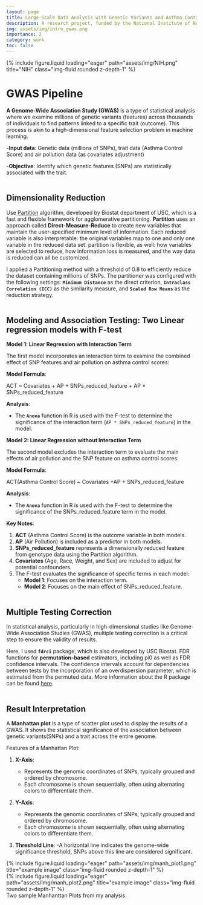 ```yaml
---
layout: page
title: Large-Scale Data Analysis with Genetic Variants and Asthma Control 
description: A research project, funded by the National Institute of Health (NIH) and in collaboration with Boston Children’s Hospital
img: assets/img/intro_gwas.png
importance: 2
category: work
toc: false
---
```

<div class="row">
    <div class="col-sm mt-3 mt-md-0">
        {% include figure.liquid loading="eager" path="assets/img/NIH.png" title="NIH" class="img-fluid rounded z-depth-1" %}
    </div>
</div>

# GWAS Pipeline

**A Genome-Wide Association Study (GWAS)** is a type of statistical analysis where we examine millions of genetic variants (features) across thousands of individuals to find patterns linked to a specific trait (outcome). This process is akin to a high-dimensional feature selection problem in machine learning.

-**Input data**: Genetic data (millions of SNPs), trait data (Asthma Control Score) and air pollution data (as covariates adjustment)

-**Objective**: Identify which genetic features (SNPs) are statistically associated with the trait.<br><br>

## Dimensionality Reduction

Use [Partition](https://github.com/USCbiostats/partition) algorithm, developed by Biostat department of USC, which is a fast and flexible framework for agglomerative partitioning. **Partition** uses an approach called **Direct-Measure-Reduce** to create new variables that maintain the user-specified minimum level of information. Each reduced variable is also interpretable: the original variables map to one and only one variable in the reduced data set. partition is flexible, as well: how variables are selected to reduce, how information loss is measured, and the way data is reduced can all be customized.

I applied a Partitioning method with a threshold of 0.8 to efficiently reduce the dataset containing millions of SNPs. The partitioner was configured with the following settings: **`Minimum Distance`** as the direct criterion, **`Intraclass Correlation (ICC)`** as the similarity measure, and **`Scaled Row Means`** as the reduction strategy.<br><br>

## Modeling and Association Testing: Two Linear regression models with F-test

**Model 1: Linear Regression with Interaction Term**

The first model incorporates an interaction term to examine the combined effect of SNP features and air pollution on asthma control scores:

**Model Formula**:

ACT ~ Covariates + AP + SNPs_reduced_feature + AP * SNPs_reduced_feature

**Analysis**:
- The **`Anova`** function in R is used with the F-test to determine the significance of the interaction term (`AP * SNPs_reduced_feature`) in the model.

**Model 2: Linear Regression without Interaction Term**

The second model excludes the interaction term to evaluate the main effects of air pollution and the SNP feature on asthma control scores:

**Model Formula**:

ACT(Asthma Control Score) ~ Covariates +AP + SNPs_reduced_feature

**Analysis**:
- The **`Anova`** function in R is used with the F-test to determine the significance of the SNPs_reduced_feature term in the model.


**Key Notes**:

1. **ACT** (Asthma Control Score) is the outcome variable in both models.
2. **AP** (Air Pollution) is included as a predictor in both models.
3. **SNPs_reduced_feature** represents a dimensionally reduced feature from genotype data using the Partition algorithm.
4. **Covariates** (Age, Race, Weight, and Sex) are included to adjust for potential confounders.
5. The F-test evaluates the significance of specific terms in each model:
   - **Model 1**: Focuses on the interaction term.
   - **Model 2**: Focuses on the main effect of SNPs_reduced_feature.
<br><br>

## Multiple Testing Correction

In statistical analysis, particularly in high-dimensional studies like Genome-Wide Association Studies (GWAS), multiple testing correction is a critical step to ensure the validity of results.

Here, I used **`fdrci`** package, which is also developed by USC Biostat. FDR functions for **permutation-based** estimators, including pi0 as well as FDR confidence intervals. The confidence intervals account for dependencies between tests by the incorporation of an overdispersion parameter, which is estimated from the permuted data. More information about the R package can be found [here](https://github.com/USCbiostats/fdrci).<br><br>

## Result Interpretation

A **Manhattan plot** is a type of scatter plot used to display the results of a GWAS. It shows the statistical significance of the association between genetic variants(SNPs) and a trait across the entire genome.

Features of a Manhattan Plot:

1. **X-Axis**:
    - Represents the genomic coordinates of SNPs, typically grouped and ordered by chromosome.
    - Each chromosome is shown sequentially, often using alternating colors to differentiate them.

2. **Y-Axis**:
    - Represents the genomic coordinates of SNPs, typically grouped and ordered by chromosome.
    - Each chromosome is shown sequentially, often using alternating colors to differentiate them.

3. **Threshold Line**:
    -A horizontal line indicates the genome-wide significance threshold, SNPs above this line are considered significant.

<div class="row">
    <div class="col-sm mt-3 mt-md-0">
        {% include figure.liquid loading="eager" path="assets/img/manh_plot1.png" title="example image" class="img-fluid rounded z-depth-1" %}
    </div>
    <div class="col-sm mt-3 mt-md-0">
        {% include figure.liquid loading="eager" path="assets/img/manh_plot2.png" title="example image" class="img-fluid rounded z-depth-1" %}
    </div>
</div>
<div class="caption">
    Two sample Manhanttan Plots from my analysis.
</div>
